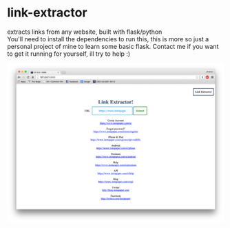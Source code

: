 # link-extractor
extracts links from any website, built with flask/python
 <br />
You'll need to install the dependencies to run this, this is more so just a personal project of mine to learn some basic flask. Contact me if you want to get it running for yourself, ill try to help :) 

![Alt screenshot](/static/screenshot.png)
